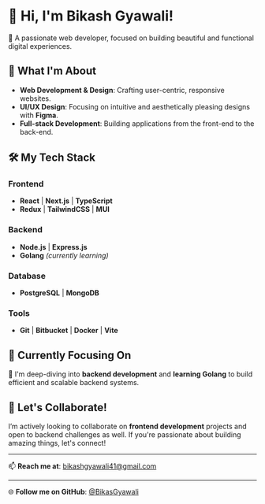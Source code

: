 # 👋 Hi, I'm **Bikash Gyawali**!

🌟 A passionate web developer, focused on building beautiful and functional digital experiences. 

## 🚀 What I'm About
- **Web Development & Design**: Crafting user-centric, responsive websites.
- **UI/UX Design**: Focusing on intuitive and aesthetically pleasing designs with **Figma**.
- **Full-stack Development**: Building applications from the front-end to the back-end.

## 🛠 My Tech Stack

### **Frontend**
- **React** | **Next.js** | **TypeScript**
- **Redux** | **TailwindCSS** | **MUI**
  
### **Backend**
- **Node.js** | **Express.js**
- **Golang** *(currently learning)*

### **Database**
- **PostgreSQL** | **MongoDB**

### **Tools**
- **Git** | **Bitbucket** | **Docker** | **Vite**

## 🌱 Currently Focusing On
🔧 I'm deep-diving into **backend development** and **learning Golang** to build efficient and scalable backend systems.  

## 🤝 Let's Collaborate!
I’m actively looking to collaborate on **frontend development** projects and open to backend challenges as well. If you're passionate about building amazing things, let's connect!

---

📫 **Reach me at**: [bikashgyawali41@gmail.com](mailto:bikashgyawali41@gmail.com)

---

🌐 **Follow me on GitHub**: [@BikasGyawali](https://github.com/BikasGyawali)  
